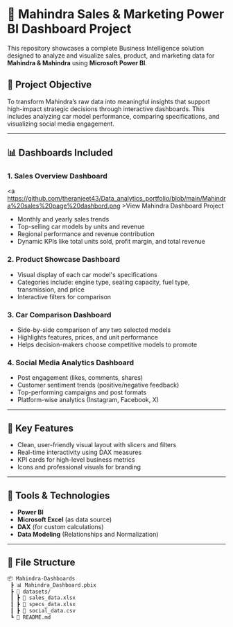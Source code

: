 # 🚗 Mahindra Sales & Marketing Power BI Dashboard Project

This repository showcases a complete Business Intelligence solution designed to analyze and visualize sales, product, and marketing data for **Mahindra & Mahindra** using **Microsoft Power BI**.

## 📌 Project Objective

To transform Mahindra’s raw data into meaningful insights that support high-impact strategic decisions through interactive dashboards. This includes analyzing car model performance, comparing specifications, and visualizing social media engagement.

---

## 📊 Dashboards Included

### 1. **Sales Overview Dashboard**
<a https://github.com/theranjeet43/Data_analytics_portfolio/blob/main/Mahindra%20sales%20page%20dashbord.png >View Mahindra Dashboard Project</a>

- Monthly and yearly sales trends
- Top-selling car models by units and revenue
- Regional performance and revenue contribution
- Dynamic KPIs like total units sold, profit margin, and total revenue

### 2. **Product Showcase Dashboard**
- Visual display of each car model's specifications
- Categories include: engine type, seating capacity, fuel type, transmission, and price
- Interactive filters for comparison

### 3. **Car Comparison Dashboard**
- Side-by-side comparison of any two selected models
- Highlights features, prices, and unit performance
- Helps decision-makers choose competitive models to promote

### 4. **Social Media Analytics Dashboard**
- Post engagement (likes, comments, shares)
- Customer sentiment trends (positive/negative feedback)
- Top-performing campaigns and post formats
- Platform-wise analytics (Instagram, Facebook, X)

---

## 🧠 Key Features

- Clean, user-friendly visual layout with slicers and filters
- Real-time interactivity using DAX measures
- KPI cards for high-level business metrics
- Icons and professional visuals for branding

---

## 🔧 Tools & Technologies

- **Power BI**
- **Microsoft Excel** (as data source)
- **DAX** (for custom calculations)
- **Data Modeling** (Relationships and Normalization)

---

## 📁 File Structure

```bash
📦 Mahindra-Dashboards
 ┣ 📊 Mahindra_Dashboard.pbix
 ┣ 📁 datasets/
 ┃ ┣ 📄 sales_data.xlsx
 ┃ ┣ 📄 specs_data.xlsx
 ┃ ┣ 📄 social_data.csv
 ┗ 📄 README.md
